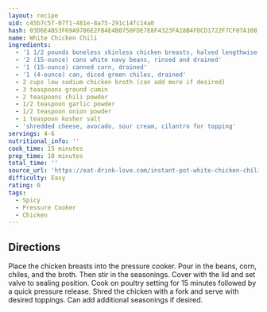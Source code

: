 ```yaml
---
layout: recipe
uid: c45b7c5f-07f1-481e-8a75-291c14fc14a0
hash: 03D6E4B53F69A9786E2FB4E4B0750FDE7E8F4323FA18B4FDCD1722F7CF07A108
name: White Chicken Chili
ingredients:
  - '1 1/2 pounds boneless skinless chicken breasts, halved lengthwise'
  - '2 (15-ounce) cans white navy beans, rinsed and drained'
  - '1 (15-ounce) canned corn, drained'
  - '1 (4-ounce) can, diced green chiles, drained'
  - 2 cups low sodium chicken broth (can add more if desired)
  - 3 teaspoons ground cumin
  - 2 teaspoons chili powder
  - 1/2 teaspoon garlic powder
  - 1/2 teaspoon onion powder
  - 1 teaspoon kosher salt
  - 'shredded cheese, avocado, sour cream, cilantro for topping'
servings: 4-6
nutritional_info: ''
cook_time: 15 minutes
prep_time: 10 minutes
total_time: ''
source_url: 'https://eat-drink-love.com/instant-pot-white-chicken-chili'
difficulty: Easy
rating: 0
tags:
  - Spicy
  - Pressure Cooker
  - Chicken
---
```


## Directions

Place the chicken breasts into the pressure cooker.
Pour in the beans, corn, chiles, and the broth. 
Then stir in the seasonings.
Cover with the lid and set valve to sealing position. Cook on poultry setting for 15 minutes followed by a quick pressure release.
Shred the chicken with a fork and serve with desired toppings. Can add additional seasonings if desired.
